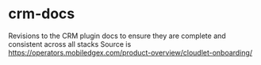 # crm-docs

Revisions to the CRM plugin docs to ensure they are complete and consistent across all stacks
Source is https://operators.mobiledgex.com/product-overview/cloudlet-onboarding/